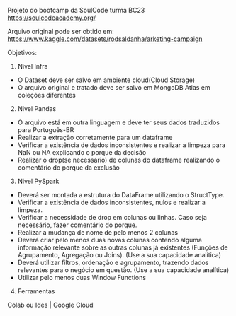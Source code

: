 Projeto do bootcamp da SoulCode turma BC23 https://soulcodeacademy.org/

Arquivo original pode ser obtido em: https://www.kaggle.com/datasets/rodsaldanha/arketing-campaign

Objetivos:

1. Nivel Infra
- O Dataset deve ser salvo em ambiente cloud(Cloud Storage)
- O arquivo original e tratado deve ser salvo em MongoDB Atlas em coleções diferentes

2. Nivel Pandas
- O arquivo está em outra linguagem e deve ter seus dados traduzidos para Português-BR
- Realizar a extração corretamente para um dataframe
- Verificar a existência de dados inconsistentes e realizar a limpeza para NaN ou NA explicando o porque da decisão
- Realizar o drop(se necessário) de colunas do dataframe realizando o comentário do porque da exclusão 

3. Nivel PySpark 
- Deverá ser montada a estrutura do DataFrame utilizando o StructType.
- Verificar a existência de dados inconsistentes, nulos e realizar a limpeza.
- Verificar a necessidade de drop em colunas ou linhas. Caso seja necessário, fazer comentário do porque.
- Realizar a mudança de nome de pelo menos 2 colunas
- Deverá criar pelo menos duas novas colunas contendo alguma informação relevante sobre as outras colunas já existentes (Funções de Agrupamento, Agregação ou Joins). (Use a sua capacidade analítica)
- Deverá utilizar filtros, ordenação e agrupamento, trazendo dados relevantes para o negócio em questão. (Use a sua capacidade analítica)
- Utilizar pelo menos duas Window Functions

4. Ferramentas

Colab ou Ides | Google Cloud
